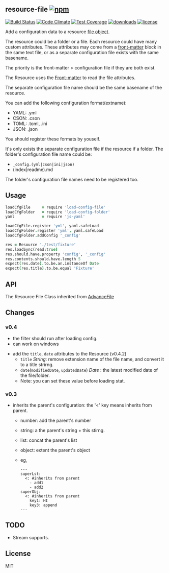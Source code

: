 ## resource-file [![npm](https://img.shields.io/npm/v/resource-file.svg)](https://npmjs.org/package/resource-file)

[![Build Status](https://img.shields.io/travis/snowyu/resource-file.js/master.svg)](http://travis-ci.org/snowyu/resource-file.js)
[![Code Climate](https://codeclimate.com/github/snowyu/resource-file.js/badges/gpa.svg)](https://codeclimate.com/github/snowyu/resource-file.js)
[![Test Coverage](https://codeclimate.com/github/snowyu/resource-file.js/badges/coverage.svg)](https://codeclimate.com/github/snowyu/resource-file.js/coverage)
[![downloads](https://img.shields.io/npm/dm/resource-file.svg)](https://npmjs.org/package/resource-file)
[![license](https://img.shields.io/npm/l/resource-file.svg)](https://npmjs.org/package/resource-file)

Add a configuration data to a resource [file object][AdvanceFile].

The resource could be a folder or a file.
Each resource could have many custom attributes. These attributes may come from
a [front-matter](http://jekyllrb.com/docs/frontmatter/) block in the same text file,
or as a separate configuration file exists with the same basename.

The priority is the front-matter > configuration file if they are both exist.

The Resource uses the [Front-matter](https://github.com/jonschlinkert/gray-matter)
to read the file attributes.

The separate configuration file name should be the same basename of the resource.

You can add the following configuration format(extname):

* YAML: .yml
* CSON: .cson
* TOML: .toml, .ini
* JSON: .json

You should register these formats by youself.

It's only exists the separate configuration file if the resource if a folder.
The folder's configuration file name could be:

* `_config.(yml|cson|ini|json)`
* (index|readme).md

The folder's configuration file names need to be registered too.

## Usage

```coffee
loadCfgFile     = require 'load-config-file'
loadCfgFolder   = require 'load-config-folder'
yaml            = require 'js-yaml'

loadCfgFile.register 'yml', yaml.safeLoad
loadCfgFolder.register 'yml', yaml.safeLoad
loadCfgFolder.addConfig '_config'

res = Resource './test/fixture'
res.loadSync(read:true)
res.should.have.property 'config', '_config'
res.contents.should.have.length 5
expect(res.date).to.be.an.instanceOf Date
expect(res.title).to.be.equal 'Fixture'
```

## API

The Resource File Class inherited from
[AdvanceFile][AdvanceFile]


## Changes

### v0.4

* the filter should run after loading config.
* can work on windows
+ add the `title`, `date` attributes to the Resource (v0.4.2)
  * `title` *String*: remove extension name of the file name, and convert it to a title strirng.
  * `date`(`modifiedDate`, `updatedDate`) *Date* : the latest modified date of the file/folder.
  * Note: you can set these value before loading stat.

### v0.3

+ inherits the parent's configuration: the '<' key means inherits from parent.
  * number: add the parent's number
  * string: a the parent's string + this stirng.
  * list: concat the parent's list
  * object: extent the parent's object
  * eg,

    ```
    ---
    superLst:
      <: #inherits from parent
        - add1
        - add2
    superObj:
      <: #inherits from parent
        key1: HI
        key3: append
    ---
    ```

## TODO

+ Stream supports.

## License

MIT

[AdvanceFile]: https://github.com/snowyu/custom-file.js/blob/master/src/advance.coffee
